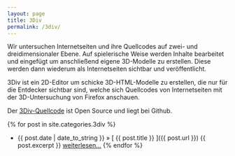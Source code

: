 ```yaml
---
layout: page
title: 3Div
permalink: /3div/
---
```


Wir untersuchen Internetseiten und ihre Quellcodes auf zwei- und dreidimensionaler Ebene. Auf spielerische Weise werden Inhalte bearbeitet und eingefügt um anschließend eigene 3D-Modelle zu erstellen. Diese werden dann wiederum als Internetseiten sichtbar und veröffentlicht.

3Div ist ein 2D-Editor um schicke 3D-HTML-Modelle zu erstellen, die nur für die Entdecker sichtbar sind, welche sich Quellcodes von Internetseiten mit der 3D-Untersuchung von Firefox anschauen.

Der [3Div-Quellcode](https://github.com/raffaelj/3div) ist Open Source und liegt bei Github.

{% for post in site.categories.3div %}
  * {{ post.date | date_to_string }} &raquo; [ {{ post.title }} ]({{ post.url }})
   {{ post.excerpt }} <a href="{{ site.baseurl }}{{ post.url }}" class="read-more">weiterlesen...</a>
{% endfor %}
